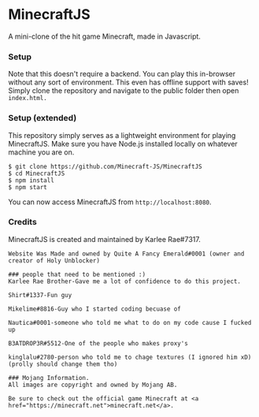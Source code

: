 # MinecraftJS
 A mini-clone of the hit game Minecraft, made in Javascript.

### Setup
Note that this doesn't require a backend. You can play this in-browser without any sort of environment. This even has offline support with saves! 
Simply clone the repository and navigate to the public folder then open `index.html.`

### Setup (extended)
This repository simply serves as a lightweight environment for playing MinecraftJS. Make sure you have Node.js installed locally on whatever machine you are on.
```
$ git clone https://github.com/Minecraft-JS/MinecraftJS
$ cd MinecraftJS
$ npm install
$ npm start
```
You can now access MinecraftJS from `http://localhost:8080`.

### Credits
MinecraftJS is created and maintained by Karlee Rae#7317. 
```
Website Was Made and owned by Quite A Fancy Emerald#0001 (owner and creator of Holy Unblocker)

### people that need to be mentioned :)
Karlee Rae Brother-Gave me a lot of confidence to do this project.

Shirt#1337-Fun guy

Mikelime#8816-Guy who I started coding becuase of

Nautica#0001-someone who told me what to do on my code cause I fucked up

B3ATDROP3R#5512-One of the people who makes proxy's

kinglalu#2780-person who told me to chage textures (I ignored him xD)(prolly should change them tho)

### Mojang Information.
All images are copyright and owned by Mojang AB.

Be sure to check out the official game Minecraft at <a href="https://minecraft.net">minecraft.net</a>.
